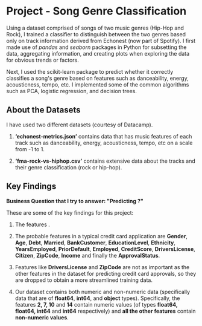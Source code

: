 # Project - Song Genre Classification

Using a dataset comprised of songs of two music genres (Hip-Hop and Rock), I trained a classifier to distinguish between the two genres based only on track information derived from Echonest (now part of Spotify). I first made use of *pandas* and *seaborn* packages in Python for subsetting the data, aggregating information, and creating plots when exploring the data for obvious trends or factors. 

Next, I used the scikit-learn package to predict whether it correctly classifies a song's genre based on features such as danceability, energy, acousticness, tempo, etc. I implemented some of the common algorithms such as PCA, logistic regression, and decision trees.

## About the Datasets
I have used two different datasets (courtesy of Datacamp).

1. **‘echonest-metrics.json’** contains data that has music features of each track such as danceability, energy, acousticness, tempo, etc on a scale from -1 to 1.  

2. **‘fma-rock-vs-hiphop.csv’** contains extensive data about the tracks and their genre classification (rock or hip-hop).

## Key Findings

**Business Question that I try to answer: "Predicting ?"**

These are some of the key findings for this project:
1. The features .

2. The probable features in a typical credit card application are **Gender**, **Age**, **Debt**, **Married**, **BankCustomer**, **EducationLevel**, **Ethnicity**, **YearsEmployed**, **PriorDefault**, **Employed**, **CreditScore**, **DriversLicense**, **Citizen**, **ZipCode**, **Income** and finally the **ApprovalStatus**.

3. Features like **DriversLicense** and **ZipCode** are not as important as the other features in the dataset for predicting credit card approvals, so they are dropped to obtain a more streamlined training data.
 
4. Our dataset contains both numeric and non-numeric data (specifically data that are of **float64**, **int64**, and **object** types). Specifically, the features **2, 7, 10** and **14** contain numeric values (of types **float64, float64, int64** and **int64** respectively) and **all the other features** contain **non-numeric values**.
